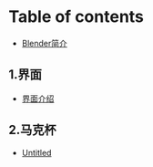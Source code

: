 # Table of contents

* [Blender简介](README.md)

## 1.界面

* [界面介绍](1.-jie-mian/jie-mian-jie-shao.md)

## 2.马克杯

* [Untitled](2.-ma-ke-bei/untitled.md)

